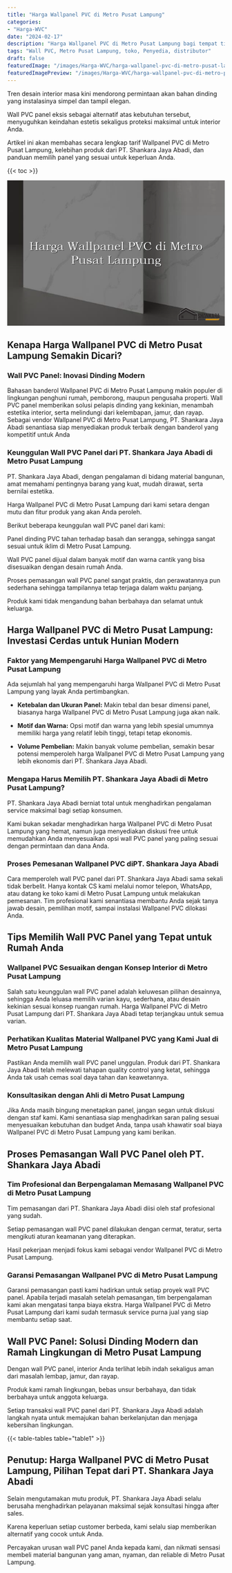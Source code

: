 ```yaml
---
title: "Harga Wallpanel PVC di Metro Pusat Lampung"
categories:
- "Harga-WVC"
date: "2024-02-17"
description: "Harga Wallpanel PVC di Metro Pusat Lampung bagi tempat tinggal, kantor, serta ritel. Material terbaik, variasi motif, variasi warna elegan, beserta jasa instalasi dikerjakan oleh teknisi berpengalaman serta kepastian resmi!|Jasa distribusi Wallpanel PVC di Metro Pusat Lampung untuk keperluan rumah, office, maupun toko, dengan panel unggulan dan penempatan oleh tim ahli dan garansi resmi.|Alternatif Wallpanel PVC di Metro Pusat Lampung yang terbukti untuk hunian, office, serta gerai, bersama material berkualitas dan pemasangan ditangani oleh teknisi ahli dan kepastian resmi.|Penjualan Wallpanel PVC di Metro Pusat Lampung bagi hunian, office, dan ritel, dengan material terbaik dan instalasi dikerjakan oleh teknisi profesional, dilengkapi beserta jaminan resmi.}"
tags: "Wall PVC, Metro Pusat Lampung, toko, Penyedia, distributor"
draft: false
featuredImage: "/images/Harga-WVC/harga-wallpanel-pvc-di-metro-pusat-lampung.png"
featuredImagePreview: "/images/Harga-WVC/harga-wallpanel-pvc-di-metro-pusat-lampung.png"
---
```


Tren desain interior masa kini mendorong permintaan akan bahan dinding yang instalasinya simpel dan tampil elegan.

Wall PVC panel eksis sebagai alternatif atas kebutuhan tersebut, menyuguhkan keindahan estetis sekaligus proteksi maksimal untuk interior Anda.

Artikel ini akan membahas secara lengkap tarif Wallpanel PVC di Metro Pusat Lampung, kelebihan produk dari PT. Shankara Jaya Abadi, dan panduan memilih panel yang sesuai untuk keperluan Anda.

{{< toc >}}

![Harga Wallpanel PVC di Metro Pusat Lampung](/images/Harga-WVC/Harga-Wallpanel-PVC-di-Metro-Pusat-Lampung.png)

## Kenapa Harga Wallpanel PVC di Metro Pusat Lampung Semakin Dicari?

### Wall PVC Panel: Inovasi Dinding Modern

Bahasan banderol Wallpanel PVC di Metro Pusat Lampung makin populer di lingkungan penghuni rumah, pemborong, maupun pengusaha properti. Wall PVC panel memberikan solusi pelapis dinding yang kekinian, menambah estetika interior, serta melindungi dari kelembapan, jamur, dan rayap. Sebagai vendor Wallpanel PVC di Metro Pusat Lampung, PT. Shankara Jaya Abadi senantiasa siap menyediakan produk terbaik dengan banderol yang kompetitif untuk Anda

### Keunggulan Wall PVC Panel dari PT. Shankara Jaya Abadi di Metro Pusat Lampung

PT. Shankara Jaya Abadi, dengan pengalaman di bidang material bangunan, amat memahami pentingnya barang yang kuat, mudah dirawat, serta bernilai estetika.

Harga Wallpanel PVC di Metro Pusat Lampung dari kami setara dengan mutu dan fitur produk yang akan Anda peroleh.

Berikut beberapa keunggulan wall PVC panel dari kami:

Panel dinding PVC tahan terhadap basah dan serangga, sehingga sangat sesuai untuk iklim di Metro Pusat Lampung.

Wall PVC panel dijual dalam banyak motif dan warna cantik yang bisa disesuaikan dengan desain rumah Anda.

Proses pemasangan wall PVC panel sangat praktis, dan perawatannya pun sederhana sehingga tampilannya tetap terjaga dalam waktu panjang.

Produk kami tidak mengandung bahan berbahaya dan selamat untuk keluarga.

## Harga Wallpanel PVC di Metro Pusat Lampung: Investasi Cerdas untuk Hunian Modern

### Faktor yang Mempengaruhi Harga Wallpanel PVC di Metro Pusat Lampung

Ada sejumlah hal yang mempengaruhi harga Wallpanel PVC di Metro Pusat Lampung yang layak Anda pertimbangkan.

- **Ketebalan dan Ukuran Panel:** Makin tebal dan besar dimensi panel, biasanya harga Wallpanel PVC di Metro Pusat Lampung juga akan naik.

- **Motif dan Warna:** Opsi motif dan warna yang lebih spesial umumnya memiliki harga yang relatif lebih tinggi, tetapi tetap ekonomis.

- **Volume Pembelian:** Makin banyak volume pembelian, semakin besar potensi memperoleh harga Wallpanel PVC di Metro Pusat Lampung yang lebih ekonomis dari PT. Shankara Jaya Abadi.

### Mengapa Harus Memilih PT. Shankara Jaya Abadi di Metro Pusat Lampung?

PT. Shankara Jaya Abadi berniat total untuk menghadirkan pengalaman service maksimal bagi setiap konsumen.

Kami bukan sekadar menghadirkan harga Wallpanel PVC di Metro Pusat Lampung yang hemat, namun juga menyediakan diskusi free untuk memudahkan Anda menyesuaikan opsi wall PVC panel yang paling sesuai dengan permintaan dan dana Anda.

### Proses Pemesanan Wallpanel PVC diPT. Shankara Jaya Abadi

Cara memperoleh wall PVC panel dari PT. Shankara Jaya Abadi sama sekali tidak berbelit. Hanya kontak CS kami melalui nomor telepon, WhatsApp, atau datang ke toko kami di Metro Pusat Lampung untuk melakukan pemesanan. Tim profesional kami senantiasa membantu Anda sejak tanya jawab desain, pemilihan motif, sampai instalasi Wallpanel PVC dilokasi Anda.

## Tips Memilih Wall PVC Panel yang Tepat untuk Rumah Anda

### Wallpanel PVC Sesuaikan dengan Konsep Interior di Metro Pusat Lampung

Salah satu keunggulan wall PVC panel adalah keluwesan pilihan desainnya, sehingga Anda leluasa memilih varian kayu, sederhana, atau desain kekinian sesuai konsep ruangan rumah. Harga Wallpanel PVC di Metro Pusat Lampung dari PT. Shankara Jaya Abadi tetap terjangkau untuk semua varian.

### Perhatikan Kualitas Material Wallpanel PVC yang Kami Jual di Metro Pusat Lampung

Pastikan Anda memilih wall PVC panel unggulan. Produk dari PT. Shankara Jaya Abadi telah melewati tahapan quality control yang ketat, sehingga Anda tak usah cemas soal daya tahan dan keawetannya.

### Konsultasikan dengan Ahli di Metro Pusat Lampung

Jika Anda masih bingung menetapkan panel, jangan segan untuk diskusi dengan staf kami. Kami senantiasa siap menghadirkan saran paling sesuai menyesuaikan kebutuhan dan budget Anda, tanpa usah khawatir soal biaya Wallpanel PVC di Metro Pusat Lampung yang kami berikan.

## Proses Pemasangan Wall PVC Panel oleh PT. Shankara Jaya Abadi

### Tim Profesional dan Berpengalaman Memasang Wallpanel PVC di Metro Pusat Lampung

Tim pemasangan dari PT. Shankara Jaya Abadi diisi oleh staf profesional yang sudah.

Setiap pemasangan wall PVC panel dilakukan dengan cermat, teratur, serta mengikuti aturan keamanan yang diterapkan.

Hasil pekerjaan menjadi fokus kami sebagai vendor Wallpanel PVC di Metro Pusat Lampung.

### Garansi Pemasangan Wallpanel PVC di Metro Pusat Lampung

Garansi pemasangan pasti kami hadirkan untuk setiap proyek wall PVC panel. Apabila terjadi masalah setelah pemasangan, tim berpengalaman kami akan mengatasi tanpa biaya ekstra. Harga Wallpanel PVC di Metro Pusat Lampung dari kami sudah termasuk service purna jual yang siap membantu setiap saat.

## Wall PVC Panel: Solusi Dinding Modern dan Ramah Lingkungan di Metro Pusat Lampung

Dengan wall PVC panel, interior Anda terlihat lebih indah sekaligus aman dari masalah lembap, jamur, dan rayap.

Produk kami ramah lingkungan, bebas unsur berbahaya, dan tidak berbahaya untuk anggota keluarga.

Setiap transaksi wall PVC panel dari PT. Shankara Jaya Abadi adalah langkah nyata untuk memajukan bahan berkelanjutan dan menjaga kebersihan lingkungan.

{{< table-tables table="table1" >}}

## Penutup: Harga Wallpanel PVC di Metro Pusat Lampung, Pilihan Tepat dari PT. Shankara Jaya Abadi

Selain mengutamakan mutu produk, PT. Shankara Jaya Abadi selalu berusaha menghadirkan pelayanan maksimal sejak konsultasi hingga after sales.

Karena keperluan setiap customer berbeda, kami selalu siap memberikan alternatif yang cocok untuk Anda.

Percayakan urusan wall PVC panel Anda kepada kami, dan nikmati sensasi membeli material bangunan yang aman, nyaman, dan reliable di Metro Pusat Lampung.
